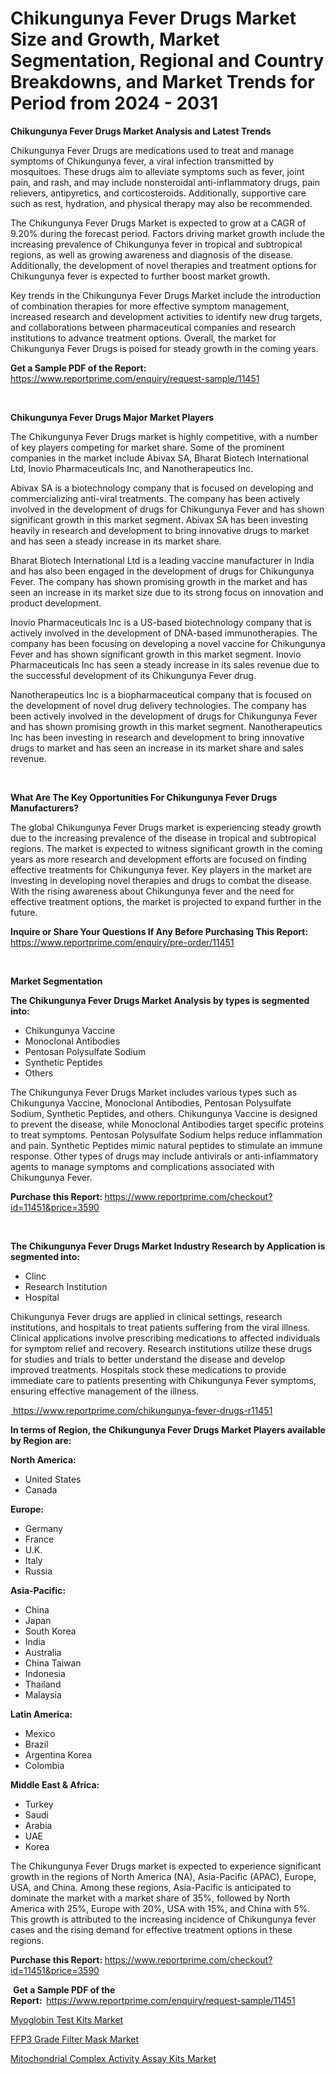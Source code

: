 <p><h1>Chikungunya Fever Drugs Market Size and Growth, Market Segmentation, Regional and Country Breakdowns, and Market Trends for Period from 2024 -  2031</h1></p><p><strong>Chikungunya Fever Drugs Market Analysis and Latest Trends</strong></p>
<p><p>Chikungunya Fever Drugs are medications used to treat and manage symptoms of Chikungunya fever, a viral infection transmitted by mosquitoes. These drugs aim to alleviate symptoms such as fever, joint pain, and rash, and may include nonsteroidal anti-inflammatory drugs, pain relievers, antipyretics, and corticosteroids. Additionally, supportive care such as rest, hydration, and physical therapy may also be recommended.</p><p>The Chikungunya Fever Drugs Market is expected to grow at a CAGR of 9.20% during the forecast period. Factors driving market growth include the increasing prevalence of Chikungunya fever in tropical and subtropical regions, as well as growing awareness and diagnosis of the disease. Additionally, the development of novel therapies and treatment options for Chikungunya fever is expected to further boost market growth.</p><p>Key trends in the Chikungunya Fever Drugs Market include the introduction of combination therapies for more effective symptom management, increased research and development activities to identify new drug targets, and collaborations between pharmaceutical companies and research institutions to advance treatment options. Overall, the market for Chikungunya Fever Drugs is poised for steady growth in the coming years.</p></p>
<p><strong>Get a Sample PDF of the Report:&nbsp;</strong> <a href="https://www.reportprime.com/enquiry/request-sample/11451">https://www.reportprime.com/enquiry/request-sample/11451</a></p>
<p>&nbsp;</p>
<p><strong>Chikungunya Fever Drugs Major Market Players</strong></p>
<p><p>The Chikungunya Fever Drugs market is highly competitive, with a number of key players competing for market share. Some of the prominent companies in the market include Abivax SA, Bharat Biotech International Ltd, Inovio Pharmaceuticals Inc, and Nanotherapeutics Inc.</p><p>Abivax SA is a biotechnology company that is focused on developing and commercializing anti-viral treatments. The company has been actively involved in the development of drugs for Chikungunya Fever and has shown significant growth in this market segment. Abivax SA has been investing heavily in research and development to bring innovative drugs to market and has seen a steady increase in its market share.</p><p>Bharat Biotech International Ltd is a leading vaccine manufacturer in India and has also been engaged in the development of drugs for Chikungunya Fever. The company has shown promising growth in the market and has seen an increase in its market size due to its strong focus on innovation and product development.</p><p>Inovio Pharmaceuticals Inc is a US-based biotechnology company that is actively involved in the development of DNA-based immunotherapies. The company has been focusing on developing a novel vaccine for Chikungunya Fever and has shown significant growth in this market segment. Inovio Pharmaceuticals Inc has seen a steady increase in its sales revenue due to the successful development of its Chikungunya Fever drug.</p><p>Nanotherapeutics Inc is a biopharmaceutical company that is focused on the development of novel drug delivery technologies. The company has been actively involved in the development of drugs for Chikungunya Fever and has shown promising growth in this market segment. Nanotherapeutics Inc has been investing in research and development to bring innovative drugs to market and has seen an increase in its market share and sales revenue.</p></p>
<p>&nbsp;</p>
<p><strong>What Are The Key Opportunities For Chikungunya Fever Drugs Manufacturers?</strong></p>
<p><p>The global Chikungunya Fever Drugs market is experiencing steady growth due to the increasing prevalence of the disease in tropical and subtropical regions. The market is expected to witness significant growth in the coming years as more research and development efforts are focused on finding effective treatments for Chikungunya fever. Key players in the market are investing in developing novel therapies and drugs to combat the disease. With the rising awareness about Chikungunya fever and the need for effective treatment options, the market is projected to expand further in the future.</p></p>
<p><strong>Inquire or Share Your Questions If Any Before Purchasing This Report:</strong> <a href="https://www.reportprime.com/enquiry/pre-order/11451">https://www.reportprime.com/enquiry/pre-order/11451</a></p>
<p>&nbsp;</p>
<p><strong>Market Segmentation</strong></p>
<p><strong>The Chikungunya Fever Drugs Market Analysis by types is segmented into:</strong></p>
<p><ul><li>Chikungunya Vaccine</li><li>Monoclonal Antibodies</li><li>Pentosan Polysulfate Sodium</li><li>Synthetic Peptides</li><li>Others</li></ul></p>
<p><p>The Chikungunya Fever Drugs Market includes various types such as Chikungunya Vaccine, Monoclonal Antibodies, Pentosan Polysulfate Sodium, Synthetic Peptides, and others. Chikungunya Vaccine is designed to prevent the disease, while Monoclonal Antibodies target specific proteins to treat symptoms. Pentosan Polysulfate Sodium helps reduce inflammation and pain. Synthetic Peptides mimic natural peptides to stimulate an immune response. Other types of drugs may include antivirals or anti-inflammatory agents to manage symptoms and complications associated with Chikungunya Fever.</p></p>
<p><strong>Purchase this Report:&nbsp;</strong><a href="https://www.reportprime.com/checkout?id=11451&price=3590">https://www.reportprime.com/checkout?id=11451&price=3590</a></p>
<p>&nbsp;</p>
<p><strong>The Chikungunya Fever Drugs Market Industry Research by Application is segmented into:</strong></p>
<p><ul><li>Clinc</li><li>Research Institution</li><li>Hospital</li></ul></p>
<p><p>Chikungunya Fever drugs are applied in clinical settings, research institutions, and hospitals to treat patients suffering from the viral illness. Clinical applications involve prescribing medications to affected individuals for symptom relief and recovery. Research institutions utilize these drugs for studies and trials to better understand the disease and develop improved treatments. Hospitals stock these medications to provide immediate care to patients presenting with Chikungunya Fever symptoms, ensuring effective management of the illness.</p></p>
<p><a href="https://www.reportprime.com/chikungunya-fever-drugs-r11451">&nbsp;https://www.reportprime.com/chikungunya-fever-drugs-r11451</a></p>
<p><strong>In terms of Region, the Chikungunya Fever Drugs Market Players available by Region are:</strong></p>
<p>
    <p> <strong> North America: </strong>
        <ul>
            <li>United States</li>
            <li>Canada</li>
        </ul>
        </p> 
    <p> <strong> Europe: </strong>
        <ul>
            <li>Germany</li>
            <li>France</li>
            <li>U.K.</li>
            <li>Italy</li>
            <li>Russia</li>
        </ul>
        </p> 
    <p> <strong> Asia-Pacific: </strong>
        <ul>
            <li>China</li>
            <li>Japan</li>
            <li>South Korea</li>
            <li>India</li>
            <li>Australia</li>
            <li>China Taiwan</li>
            <li>Indonesia</li>
            <li>Thailand</li>
            <li>Malaysia</li>
        </ul>
        </p> 
    <p> <strong> Latin America: </strong>
        <ul>
            <li>Mexico</li>
            <li>Brazil</li>
            <li>Argentina Korea</li>
            <li>Colombia</li>
        </ul>
        </p> 
    <p> <strong> Middle East & Africa: </strong>
        <ul>
            <li>Turkey</li>
            <li>Saudi</li>
            <li>Arabia</li>
            <li>UAE</li>
            <li>Korea</li>
        </ul>
    </p>
    </p>
<p><p>The Chikungunya Fever Drugs market is expected to experience significant growth in the regions of North America (NA), Asia-Pacific (APAC), Europe, USA, and China. Among these regions, Asia-Pacific is anticipated to dominate the market with a market share of 35%, followed by North America with 25%, Europe with 20%, USA with 15%, and China with 5%. This growth is attributed to the increasing incidence of Chikungunya fever cases and the rising demand for effective treatment options in these regions.</p></p>
<p><strong>Purchase this Report: </strong><a href="https://www.reportprime.com/checkout?id=11451&price=3590">https://www.reportprime.com/checkout?id=11451&price=3590</a></p>
<p>&nbsp;<strong>Get a Sample PDF of the Report:&nbsp;&nbsp;</strong><a href="https://www.reportprime.com/enquiry/request-sample/11451">https://www.reportprime.com/enquiry/request-sample/11451</a></p>
<p><strong></strong></p>
<p><p><a href="https://www.linkedin.com/pulse/myoglobin-test-kits-market-analysis-sze-forecasted-period-from-bfvle?trackingId=2LBTZMzViNFalon7xCMspg%3D%3D">Myoglobin Test Kits Market</a></p><p><a href="https://www.linkedin.com/pulse/ffp3-grade-filter-mask-market-analysis-its-cagr-segmentation-thbrc?trackingId=BIHMAhqZqYWXEvERW47vmA%3D%3D">FFP3 Grade Filter Mask Market</a></p><p><a href="https://www.linkedin.com/pulse/analyzing-mitochondrial-complex-activity-assay-kits-sakoe?trackingId=H%2FP4UuOg0CwDvK7jt6QxEA%3D%3D">Mitochondrial Complex Activity Assay Kits Market</a></p></p>